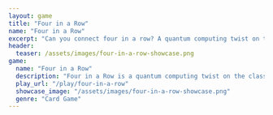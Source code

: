 ```yaml
---
layout: game
title: "Four in a Row"
name: "Four in a Row"
excerpt: "Can you connect four in a row? A quantum computing twist on the classic game."
header:
  teaser: /assets/images/four-in-a-row-showcase.png
game:
  name: "Four in a Row"
  description: "Four in a Row is a quantum computing twist on the classic game. The goal of the game is to be the first player to connect four in a row."
  play_url: "/play/four-in-a-row"
  showcase_image: "/assets/images/four-in-a-row-showcase.png"
  genre: "Card Game"
---
```

